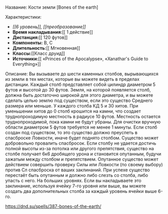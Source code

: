 Название: Кости земли \[Bones of the earth] 

Характеристики:
- *[[6 уровень]], [[преобразование]]*
- **Время накладывания:**[[ 1 действие]]
- **Дистанция:**[[ 120 футов]]
- **Компоненты:** В, С
- **Длительность:**[[ Мгновенная]]
- **Классы:**[[Класс  друид]]
- **Источники:**[[ «Princes of the Apocalypse», «Xanathar's Guide to Everything»]]

Описание:
Вы вызываете до шести каменных столбов, вырывающихся из земли в тех местах, которые вы можете видеть в пределах дистанции. Каждый столб представляет собой цилиндр диаметром 5 футов и высотой до 30 футов. Земля, на которой появляется столб, должна быть достаточно широкой для этого диаметра, и вы можете сделать целью землю под существом, если это существо Среднего размера или меньше. У каждого столба КД 5 и 30 хитов. При уменьшении хитов до 0 столб крошится на камни, что создает труднопроходимую местность в радиусе 10 футов. Местность остается труднопроходимой, пока камни не будут убраны. Для очистки вручную области диаметром 5 футов требуется не менее 1 минуты.
Если столб создан под существом, то это существо должно преуспеть в спасброске Ловкости, иначе будет поднято столбом. Существо может добровольно провалить спасбросок.
Если столбу не удается достичь полной высоты из-за потолка или другого препятствия, существо на столбе получает 6к6 дробящего урона и становится опутанным, будучи зажатым между столбом и препятствием. Опутанное существо может действием совершить проверку Силы или Ловкости (по своему выбору) против Сл спасброска от ваших заклинаний. При успехе существо перестаёт быть опутанным и должно либо слезть со столба, либо упасть с него.
На больших уровнях. Если вы накладываете это заклинание, используя ячейку 7-го уровня или выше, вы можете создать два дополнительных столба за каждый уровень ячейки выше 6-го.

https://dnd.su/spells/387-bones-of-the-earth/